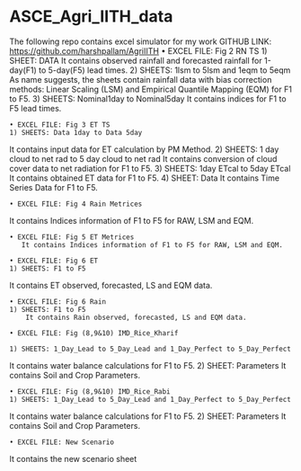 # ASCE_Agri_IITH_data
The following repo contains excel simulator for my work 
GITHUB LINK:    https://github.com/harshpallam/AgriIITH
    • EXCEL FILE: Fig 2 RN TS
    1) SHEET: DATA
It contains observed rainfall and forecasted rainfall for 1-day(F1) to 5-day(F5) lead times.
    2) SHEETS: 1lsm to 5lsm   and   1eqm to 5eqm
As name suggests, the sheets contain rainfall data with bias correction methods: Linear Scaling (LSM) and Empirical Quantile Mapping (EQM) for F1 to F5.
    3) SHEETS: Nominal1day to Nominal5day
It contains indices for F1 to F5 lead times.

    • EXCEL FILE: Fig 3 ET TS
    1) SHEETS: Data 1day to Data 5day
It contains input data for ET calculation by PM Method.
    2) SHEETS: 1 day cloud to net rad to 5 day cloud to net rad
It contains conversion of cloud cover data to net radiation for F1 to F5.
    3) SHEETS: 1day ETcal to 5day ETcal
It contains obtained ET data for F1 to F5.
    4) SHEET: Data
It contains Time Series Data for F1 to F5.

    • EXCEL FILE: Fig 4 Rain Metrices 
It contains Indices information of F1 to F5 for RAW, LSM and EQM.

    • EXCEL FILE: Fig 5 ET Metrices 
       It contains Indices information of F1 to F5 for RAW, LSM and EQM.

    • EXCEL FILE: Fig 6 ET 
    1) SHEETS: F1 to F5
It contains ET observed, forecasted, LS and EQM data.

    • EXCEL FILE: Fig 6 Rain
    1) SHEETS: F1 to F5
        It contains Rain observed, forecasted, LS and EQM data.

    • EXCEL FILE: Fig (8,9&10) IMD_Rice_Kharif

    1) SHEETS: 1_Day_Lead to 5_Day_Lead and 1_Day_Perfect to 5_Day_Perfect
It contains water balance calculations for F1 to F5.
    2) SHEET: Parameters
It contains Soil and Crop Parameters.

    • EXCEL FILE: Fig (8,9&10) IMD_Rice_Rabi
    1) SHEETS: 1_Day_Lead to 5_Day_Lead and 1_Day_Perfect to 5_Day_Perfect
It contains water balance calculations for F1 to F5.
    2) SHEET: Parameters
It contains Soil and Crop Parameters.

    • EXCEL FILE: New Scenario
It contains the new scenario sheet
